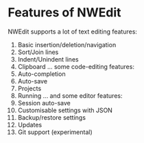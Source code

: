 # Features of NWEdit
NWEdit supports a lot of text editing features:
1. Basic insertion/deletion/navigation
2. Sort/Join lines
3. Indent/Unindent lines
4. Clipboard
... some code-editing features:
1. Auto-completion
2. Auto-save
3. Projects
4. Running
... and some editor features:
1. Session auto-save
2. Customisable settings with JSON
3. Backup/restore settings
4. Updates
5. Git support (experimental)
